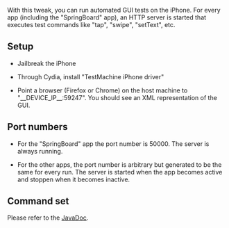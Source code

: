 With this tweak, you can run automated GUI tests on the iPhone. For every app (including the "SpringBoard" app), an HTTP server is started that executes test commands like "tap", "swipe", "setText", etc.


## Setup

* Jailbreak the iPhone

* Through Cydia, install "TestMachine iPhone driver"

* Point a browser (Firefox or Chrome) on the host machine to "\_\_DEVICE\_IP\_\_:59247". You should see an XML representation of the GUI.


## Port numbers

* For the "SpringBoard" app the port number is 50000. The server is always running.

* For the other apps, the port number is arbitrary but generated to be the same for every run. The server is started when the app becomes active and stoppen when it becomes inactive.

## Command set

Please refer to the [JavaDoc](http://www.testmachine.ch/javadoc/ch/sukha/testmachine/client/IosDriver.html).
